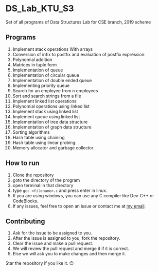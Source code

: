 # DS_Lab_KTU_S3
 Set of all programs of Data Structures Lab for CSE branch, 2019 scheme

## Programs
1. Implement stack operations With arrays
2. Conversion of infix to postfix and evaluation of postfix expression
3. Polynomial addition
4. Matrices in tuple form 
5. Implementation of queue 
6. Implementation of circular queue 
7. Implementation of double ended queue
8. Implementing priority queue 
9. Search for an employee from n employees
10. Sort and search strings from a file 
11. Implement linked list operations
12. Polynomial operations using linked list
13. Implement stack using linked list
14. Implement queue using linked list
15. Implementation of tree data structure
16. Implementation of graph data structure
17. Sorting algorithms
18. Hash table using chaining
19. Hash table using linear probing
20. Memory allocator and garbage collector

## How to run
1. Clone the repository
2. goto the directory of the program
3. open terminal in that directory
4. type `gcc <filename>.c` and press enter in linux.
5. If you are using windows, you can use any C compiler like Dev-C++ or CodeBlocks.
6. If any issues, feel free to open an issue or contact me at [my email](mailto:anirudh.av02@gmail.com).


## Contributing
1. Ask for the issue to be assigned to you.
2. After the issue is assigned to you, fork the repository.
3. Clear the issue and make a pull request.
4. We will review the pull request and merge it if it is correct.
5. Else we will ask you to make changes and then merge it.

Star the repository if you like it. :wink: